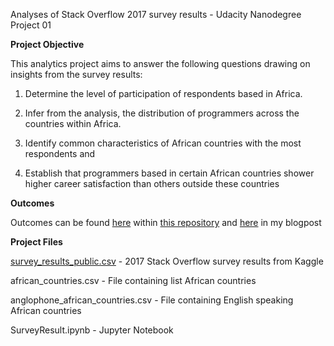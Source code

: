 Analyses of Stack Overflow 2017 survey results - Udacity Nanodegree Project 01

**Project Objective**

This analytics project aims to answer the following questions drawing on insights from the survey results:

1.	Determine the level of participation of respondents based in Africa. 

2.	Infer from the analysis, the distribution of programmers across the countries within Africa.

3.	Identify common characteristics of African countries with the most respondents and

4.	Establish that programmers based in certain African countries shower higher career satisfaction than others outside these countries

**Outcomes**

Outcomes can be found [here](https://github.com/ChidiOnum/Survey_Results/blob/main/Analysis%20of%20Stack%20Overflow%20Survey%202017.pdf) within [this repository](https://github.com/ChidiOnum/Survey_Results.git) and [here](https://cndukwe.blogspot.com/2021/03/analysis-of-stack-overflow-survey-2017.html) in my blogpost


**Project Files**

[survey_results_public.csv](https://www.kaggle.com/stackoverflow/so-survey-2017) - 2017 Stack Overflow survey results from Kaggle

african_countries.csv - File containing list African countries

anglophone_african_countries.csv - File containing English speaking African countries

SurveyResult.ipynb - Jupyter Notebook

